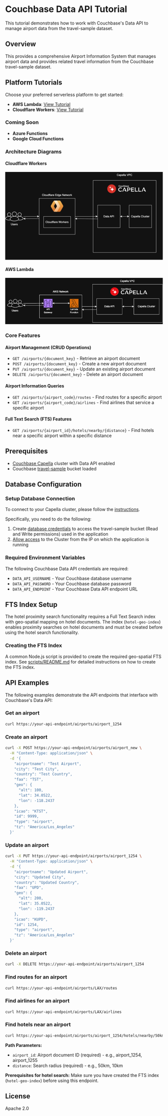 # Couchbase Data API Tutorial

This tutorial demonstrates how to work with Couchbase's Data API to manage airport data from the travel-sample dataset.

## Overview

This provides a comprehensive Airport Information System that manages airport data and provides related travel information from the Couchbase travel-sample dataset.

## Platform Tutorials

Choose your preferred serverless platform to get started:

- **AWS Lambda**: [View Tutorial](./aws-lambdas/README.md)
- **Cloudflare Workers**: [View Tutorial](./cloudflare-workers/README.md)

### Coming Soon
- **Azure Functions**
- **Google Cloud Functions**

### Architecture Diagrams

#### Cloudflare Workers
![Cloudflare Workers Architecture](./assets/cloudflare-workers.png)

#### AWS Lambda
![AWS Lambda Architecture](./assets/aws-lambdas.png)

### Core Features

#### Airport Management (CRUD Operations)
- `GET /airports/{document_key}` - Retrieve an airport document
- `POST /airports/{document_key}` - Create a new airport document
- `PUT /airports/{document_key}` - Update an existing airport document
- `DELETE /airports/{document_key}` - Delete an airport document

#### Airport Information Queries
- `GET /airports/{airport_code}/routes` - Find routes for a specific airport
- `GET /airports/{airport_code}/airlines` - Find airlines that service a specific airport

#### Full Text Search (FTS) Features
- `GET /airports/{airport_id}/hotels/nearby/{distance}` - Find hotels near a specific airport within a specific distance

## Prerequisites

- [Couchbase Capella](https://www.couchbase.com/products/capella/) cluster with Data API enabled
- Couchbase [travel-sample](https://docs.couchbase.com/dotnet-sdk/current/ref/travel-app-data-model.html) bucket loaded

## Database Configuration

### Setup Database Connection
To connect to your Capella cluster, please follow the [instructions](https://docs.couchbase.com/cloud/get-started/connect.html).

Specifically, you need to do the following:

1. Create [database credentials](https://docs.couchbase.com/cloud/clusters/manage-database-users.html) to access the travel-sample bucket (Read and Write permissions) used in the application
2. [Allow access](https://docs.couchbase.com/cloud/clusters/allow-ip-address.html) to the Cluster from the IP on which the application is running

### Required Environment Variables
The following Couchbase Data API credentials are required:
- `DATA_API_USERNAME` - Your Couchbase database username
- `DATA_API_PASSWORD` - Your Couchbase database password  
- `DATA_API_ENDPOINT` - Your Couchbase Data API endpoint URL

## FTS Index Setup

The hotel proximity search functionality requires a Full Text Search index with geo-spatial mapping on hotel documents. The index (`hotel-geo-index`) enables proximity searches on hotel documents and must be created before using the hotel search functionality.

### Creating the FTS Index

A common Node.js script is provided to create the required geo-spatial FTS index. See [scripts/README.md](./scripts/README.md) for detailed instructions on how to create the FTS index.



## API Examples

The following examples demonstrate the API endpoints that interface with Couchbase's Data API:

### Get an airport
```bash
curl https://your-api-endpoint/airports/airport_1254
```

### Create an airport
```bash
curl -X POST https://your-api-endpoint/airports/airport_new \
  -H "Content-Type: application/json" \
  -d '{
    "airportname": "Test Airport",
    "city": "Test City",
    "country": "Test Country",
    "faa": "TST",
    "geo": {
      "alt": 100,
      "lat": 34.0522,
      "lon": -118.2437
    },
    "icao": "KTST",
    "id": 9999,
    "type": "airport",
    "tz": "America/Los_Angeles"
  }'
```

### Update an airport
```bash
curl -X PUT https://your-api-endpoint/airports/airport_1254 \
  -H "Content-Type: application/json" \
  -d '{
    "airportname": "Updated Airport",
    "city": "Updated City",
    "country": "Updated Country",
    "faa": "UPD",
    "geo": {
      "alt": 200,
      "lat": 35.0522,
      "lon": -119.2437
    },
    "icao": "KUPD",
    "id": 1254,
    "type": "airport",
    "tz": "America/Los_Angeles"
  }'
```

### Delete an airport
```bash
curl -X DELETE https://your-api-endpoint/airports/airport_1254
```

### Find routes for an airport
```bash
curl https://your-api-endpoint/airports/LAX/routes
```

### Find airlines for an airport
```bash
curl https://your-api-endpoint/airports/LAX/airlines
```

### Find hotels near an airport
```bash
curl https://your-api-endpoint/airports/airport_1254/hotels/nearby/50km
```

**Path Parameters:**
- `airport_id`: Airport document ID (required) - e.g., airport_1254, airport_1255
- `distance`: Search radius (required) - e.g., 50km, 10km

**Prerequisites for hotel search:** Make sure you have created the FTS index (`hotel-geo-index`) before using this endpoint.

## License

Apache 2.0